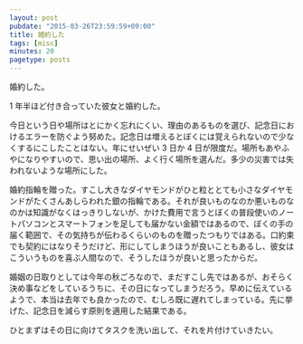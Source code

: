```yaml
---
layout: post
pubdate: "2015-03-26T23:59:59+09:00"
title: 婚約した
tags: [misc]
minutes: 20
pagetype: posts
---
```

婚約した。

1 年半ほど付き合っていた彼女と婚約した。

今日という日や場所はとにかく忘れにくい、理由のあるものを選び、記念日におけるエラーを防ぐよう努めた。記念日は増えるとぼくには覚えられないので少なくするにこしたことはない。年にせいぜい 3 日か 4 日が限度だ。場所もあやふやになりやすいので、思い出の場所、よく行く場所を選んだ。多少の災害では失われないような場所にした。

婚約指輪を贈った。すこし大きなダイヤモンドがひと粒ととても小さなダイヤモンドがたくさんあしらわれた銀の指輪である。それが良いものなのか悪いものなのかは知識がなくはっきりしないが、かけた費用で言うとぼくの普段使いのノートパソコンとスマートフォンを足しても届かない金額ではあるので、ぼくの手の届く範囲で、その気持ちが伝わるくらいのものを贈ったつもりではある。口約束でも契約にはなりそうだけど、形にしてしまうほうが良いこともあるし、彼女はこういうものを喜ぶ人間なので、そうしたほうが良いと思ったからだ。

婚姻の日取りとしては今年の秋ごろなので、まだすこし先ではあるが、おそらく決め事などをしているうちに、その日になってしまうだろう。早めに伝えているようで、本当は去年でも良かったので、むしろ既に遅れてしまっている。先に挙げた、記念日を減らす原則を適用した結果である。

ひとまずはその日に向けてタスクを洗い出して、それを片付けていきたい。
